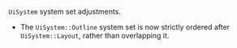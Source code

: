 `UiSystem` system set adjustments.

- The `UiSystem::Outline` system set is now strictly ordered after `UiSystem::Layout`, rather than overlapping it.
